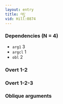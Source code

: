 ```yaml
---
layout: entry
title: འདུ་
vid: Hill:0874
---
```

### Dependencies (N = 4)
* `arg1` 3
* `argcl` 1
* `obl` 2


### Overt 1-2


### Overt 1-2-3


### Oblique arguments
